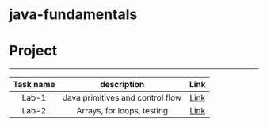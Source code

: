 # java-fundamentals

# Project
-------------------------------------------------------------

| Task name 	 | description 	 |  Link 	   |   	
|:-----------:|:-------------:|:---------:|
|   Lab-1	    |    Java primitives and control flow   	       |     [Link](https://github.com/Mohd-saqr/java-fundamentals/tree/main/basics)	     |   	
|   Lab-2	    |     Arrays, for loops, testing  	       | 	[Link](https://github.com/Mohd-saqr/java-fundamentals/tree/main/basiclibrary) |   	
